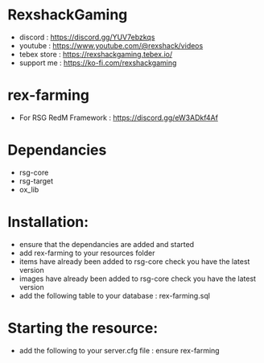 # RexshackGaming
- discord : https://discord.gg/YUV7ebzkqs
- youtube : https://www.youtube.com/@rexshack/videos
- tebex store : https://rexshackgaming.tebex.io/
- support me : https://ko-fi.com/rexshackgaming

# rex-farming
- For RSG RedM Framework : https://discord.gg/eW3ADkf4Af

# Dependancies
- rsg-core
- rsg-target
- ox_lib

# Installation:
- ensure that the dependancies are added and started
- add rex-farming to your resources folder
- items have already been added to rsg-core check you have the latest version
- images have already been added to rsg-core check you have the latest version
- add the following table to your database : rex-farming.sql

# Starting the resource:
- add the following to your server.cfg file : ensure rex-farming
